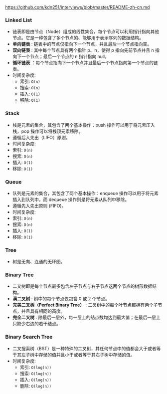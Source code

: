 https://github.com/kdn251/interviews/blob/master/README-zh-cn.md





### Linked List

* 链表即是由节点（Node）组成的线性集合，每个节点可以利用指针指向其他节点。它是一种包含了多个节点的、能够用于表示序列的数据结构。
* **单向链表**
  : 链表中的节点仅指向下一个节点，并且最后一个节点指向空。
* **双向链表**
  : 其中每个节点具有两个指针 p、n，使得 p 指向先前节点并且 n 指向下一个节点；最后一个节点的 n 指针指向 null。
* **循环链表**
  ：每个节点指向下一个节点并且最后一个节点指向第一个节点的链表。
* 时间复杂度:
  * 索引:
    `O(n)`
  * 搜索:
    `O(n)`
  * 插入:
    `O(1)`
  * 移除:
    `O(1)`

### Stack

* 栈是元素的集合，其包含了两个基本操作：push 操作可以用于将元素压入栈，pop 操作可以将栈顶元素移除。
* 遵循后入先出（LIFO）原则。
* 时间复杂度:
* 索引:
  `O(n)`
* 搜索:
  `O(n)`
* 插入:
  `O(1)`
* 移除:
  `O(1)`

### Queue

* 队列是元素的集合，其包含了两个基本操作：enqueue 操作可以用于将元素插入到队列中，而 dequeue 操作则是将元素从队列中移除。
* 遵循先入先出原则 \(FIFO\)。
* 时间复杂度:
* 索引:
  `O(n)`
* 搜索:
  `O(n)`
* 插入:
  `O(1)`
* 移除:
  `O(1)`

### Tree

* 树是无向、连通的无环图。

### Binary Tree

* 二叉树即是每个节点最多包含左子节点与右子节点这两个节点的树形数据结构。
* **满二叉树**
  : 树中的每个节点仅包含 0 或 2 个节点。
* **完美二叉树（Perfect Binary Tree）**
  : 二叉树中的每个叶节点都拥有两个子节点，并且具有相同的高度。
* **完全二叉树**
  : 除最后一层外，每一层上的结点数均达到最大值；在最后一层上只缺少右边的若干结点。

### Binary Search Tree

* 二叉搜索树（BST）是一种特殊的二叉树，其任何节点中的值都会大于或者等于其左子树中存储的值并且小于或者等于其右子树中存储的值。
* 时间复杂度:
  * 索引:
    `O(log(n))`
  * 搜索:
    `O(log(n))`
  * 插入:
    `O(log(n))`
  * 删除:
    `O(log(n))`



